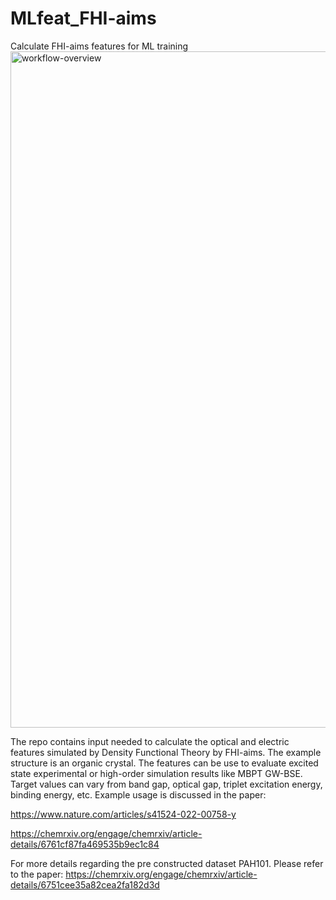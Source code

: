 # MLfeat_FHI-aims
Calculate FHI-aims features for ML training
<img width="1082" alt="workflow-overview" src="https://github.com/user-attachments/assets/49537df3-aaf8-4765-bd2e-1212c1b6cb83" />

The repo contains input needed to calculate the optical and electric features simulated by Density Functional Theory by FHI-aims. The example structure is an organic crystal. The features can be use to evaluate excited state experimental or high-order simulation results like MBPT GW-BSE. Target values can vary from band gap, optical gap, triplet excitation energy, binding energy, etc. Example usage is discussed in the paper:

https://www.nature.com/articles/s41524-022-00758-y

https://chemrxiv.org/engage/chemrxiv/article-details/6761cf87fa469535b9ec1c84


For more details regarding the pre constructed dataset PAH101. Please refer to the paper: https://chemrxiv.org/engage/chemrxiv/article-details/6751cee35a82cea2fa182d3d 
